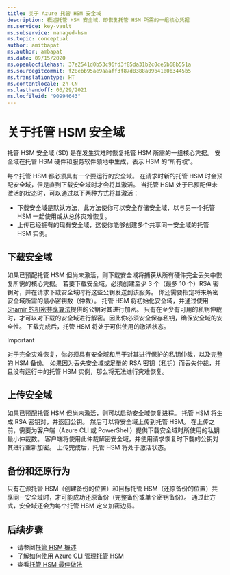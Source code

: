 ```yaml
---
title: 关于 Azure 托管 HSM 安全域
description: 概述托管 HSM 安全域，即恢复托管 HSM 所需的一组核心凭据
ms.service: key-vault
ms.subservice: managed-hsm
ms.topic: conceptual
author: amitbapat
ms.author: ambapat
ms.date: 09/15/2020
ms.openlocfilehash: 37e2541d0b53c96fd3f85da31b2c0ce5b68b551a
ms.sourcegitcommit: f28ebb95ae9aaaff3f87d8388a09b41e0b3445b5
ms.translationtype: HT
ms.contentlocale: zh-CN
ms.lasthandoff: 03/29/2021
ms.locfileid: "90994643"
---
```

# <a name="about-the-managed-hsm-security-domain"></a>关于托管 HSM 安全域

托管 HSM 安全域 (SD) 是在发生灾难时恢复托管 HSM 所需的一组核心凭据。 安全域在托管 HSM 硬件和服务软件领地中生成，表示 HSM 的“所有权”。

每个托管 HSM 都必须具有一个要运行的安全域。 在请求时新的托管 HSM 时会预配安全域，但是直到下载安全域时才会将其激活。 当托管 HSM 处于已预配但未激活的状态时，可以通过以下两种方式将其激活：
- 下载安全域是默认方法，此方法使你可以安全存储安全域，以与另一个托管 HSM 一起使用或从总体灾难恢复。
- 上传已经拥有的现有安全域，这使你能够创建多个共享同一安全域的托管 HSM 实例。

## <a name="download-your-security-domain"></a>下载安全域

如果已预配托管 HSM 但尚未激活，则下载安全域将捕获从所有硬件完全丢失中恢复所需的核心凭据。 若要下载安全域，必须创建至少 3 个（最多 10 个）RSA 密钥对，并在请求下载安全域时将这些公钥发送到该服务。 你还需要指定将来解密安全域所需的最小密钥数（仲裁）。 托管 HSM 将初始化安全域，并通过使用 [Shamir 的机密共享算法](https://dl.acm.org/doi/10.1145/359168.359176)提供的公钥对其进行加密。 只有在至少有可用的私钥仲裁时，才可以对下载的安全域进行解密。因此你必须安全保存私钥，确保安全域的安全性。 下载完成后，托管 HSM 将处于可供使用的激活状态。  

> [!IMPORTANT]
> 对于完全灾难恢复，你必须具有安全域和用于对其进行保护的私钥仲裁，以及完整的 HSM 备份。 如果因为丢失安全域或足量的 RSA 密钥（私钥）而丢失仲裁，并且没有运行中的托管 HSM 实例，那么将无法进行灾难恢复。

## <a name="upload-a-security-domain"></a>上传安全域

如果已预配托管 HSM 但尚未激活，则可以启动安全域恢复进程。 托管 HSM 将生成 RSA 密钥对，并返回公钥。 然后可以将安全域上传到托管 HSM。 在上传之前，需要为客户端（Azure CLI 或 PowerShell）提供下载安全域时所使用的私钥最小仲裁数。 客户端将使用此仲裁解密安全域，并使用请求恢复时下载的公钥对其进行重新加密。 上传完成后，托管 HSM 将处于激活状态。

## <a name="backup-and-restore-behavior"></a>备份和还原行为

只有在源托管 HSM（创建备份的位置）和目标托管 HSM（还原备份的位置）共享同一安全域时，才可能成功还原备份（完整备份或单个密钥备份）。 通过此方式，安全域还会为每个托管 HSM 定义加密边界。

## <a name="next-steps"></a>后续步骤

- 请参阅[托管 HSM 概述](overview.md)
- 了解如何[使用 Azure CLI 管理托管 HSM](key-management.md)
- 查看[托管 HSM 最佳做法](best-practices.md)
